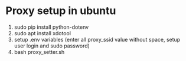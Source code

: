 # Proxy setup in ubuntu

1) sudo pip install python-dotenv
2) sudo apt install xdotool
3) setup .env variables (enter all proxy_ssid value without space, setup user login and sudo password)
4) bash proxy_setter.sh

